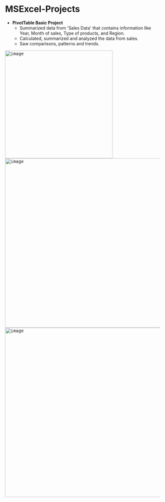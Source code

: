 # MSExcel-Projects

- <b>PivotTable Basic Project</b>
  - Summarized data from 'Sales Data' that contains information like Year, Month of sales, Type of products,
  and Region. 
  - Calculated, summarized and analyzed the data from sales.
  - Saw comparisons, patterns and trends.
  
<kbd><img width="350" alt="image" src="https://user-images.githubusercontent.com/37918840/185757236-9524b03a-52fb-42ab-8ebf-8c8b8fb85cd0.PNG"></kbd>
<kbd><img width="550" alt="image" src="https://user-images.githubusercontent.com/37918840/185757668-c76bf0e2-b6cd-4ffb-a4b2-a7c8f2e17aae.PNG"></kbd><br>
<kbd><img width="550" alt="image" src="https://user-images.githubusercontent.com/37918840/185757428-7aef898e-da4d-4721-a623-87229d877d27.png"></kbd>




